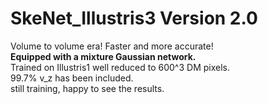 # SkeNet_Illustris3 Version 2.0  
Volume to volume era! Faster and more accurate!  
**Equipped with a mixture Gaussian network.**  
Trained on Illustris1 well reduced to 600^3 DM pixels.  
99.7% v_z has been included.  
still training, happy to see the results.
